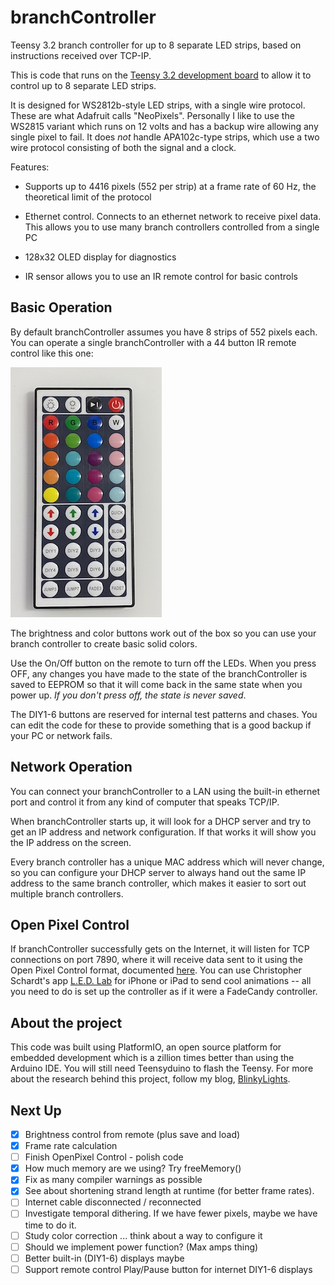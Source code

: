 branchController
================

Teensy 3.2 branch controller for up to 8 separate LED strips, based on instructions received over TCP-IP.

This is code that runs on the [Teensy 3.2 development board](https://www.pjrc.com/store/teensy32.html) to allow it to control up to 8 separate LED strips.

It is designed for WS2812b-style LED strips, with a single wire protocol. These are what Adafruit calls "NeoPixels". Personally I like to use the WS2815 variant which runs on 12 volts and has a backup wire allowing any single pixel to fail. It does *not* handle APA102c-type strips, which use a two wire protocol consisting of both the signal and a clock.

Features:

* Supports up to 4416 pixels (552 per strip) at a frame rate of 60 Hz, the theoretical limit of the protocol

* Ethernet control. Connects to an ethernet network to receive pixel data. This allows you to use many branch controllers controlled from a single PC

* 128x32 OLED display for diagnostics

* IR sensor allows you to use an IR remote control for basic controls

Basic Operation
---------------

By default branchController assumes you have 8 strips of 552 pixels each. You can operate a single branchController with a 44 button IR remote control like this one:

![44 button IR remote control](doc/44buttonIR.jpg)

The brightness and color buttons work out of the box so you can use your branch controller to create basic solid colors. 

Use the On/Off button on the remote to turn off the LEDs. When you press OFF, any changes you have made to the state of the branchController is saved to EEPROM so that it will come back in the same state when you power up. *If you don't press off, the state is never saved*.

The DIY1-6 buttons are reserved for internal test patterns and chases. You can edit the code for these to provide something that is a good backup if your PC or network fails.

Network Operation
-----------------

You can connect your branchController to a LAN using the built-in ethernet port and control it from any kind of computer that speaks TCP/IP.

When branchController starts up, it will look for a DHCP server and try to get an IP address and network configuration. If that works it will show you the IP address on the screen.

Every branch controller has a unique MAC address which will never change, so you can configure your DHCP server to always hand out the same IP address to the same branch controller, which makes it easier to sort out multiple branch controllers.

Open Pixel Control
------------------

If branchController successfully gets on the Internet, it will listen for TCP connections on port 7890, where it will receive data sent to it using the Open Pixel Control format, documented [here](http://openpixelcontrol.org/). You can use Christopher Schardt's app [L.E.D. Lab](https://apps.apple.com/us/app/l-e-d-lab/id832042156) for iPhone or iPad to send cool animations -- all you need to do is set up the controller as if it were a FadeCandy controller.

About the project
-----------------

This code was built using PlatformIO, an open source platform for embedded development which is a zillion times better than using the Arduino IDE. You will still need Teensyduino to flash the Teensy. For more about the research behind this project, follow my blog, [BlinkyLights](https://blinkylights.blog/).


Next Up
-------

- [X] Brightness control from remote (plus save and load)
- [X] Frame rate calculation
- [ ] Finish OpenPixel Control - polish code
- [X] How much memory are we using? Try freeMemory()
- [X] Fix as many compiler warnings as possible
- [X] See about shortening strand length at runtime (for better frame rates).
- [ ] Internet cable disconnected / reconnected
- [ ] Investigate temporal dithering. If we have fewer pixels, maybe we have time to do it.
- [ ] Study color correction ... think about a way to configure it
- [ ] Should we implement power function? (Max amps thing)
- [ ] Better built-in (DIY1-6) displays maybe
- [ ] Support remote control Play/Pause button for internet DIY1-6 displays